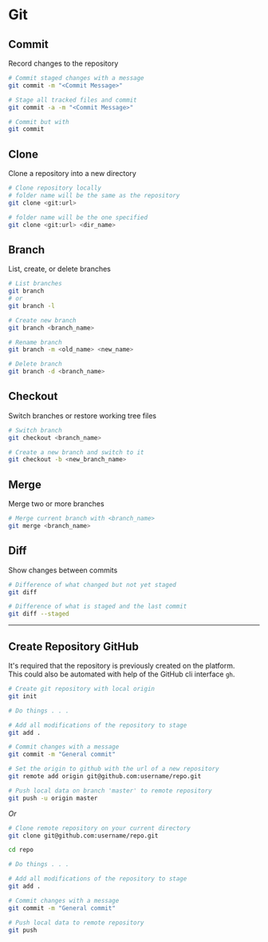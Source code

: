 # Git

<!--
- Git commands
- Usefull combinations
-->

## Commit
Record changes to the repository

```sh
# Commit staged changes with a message
git commit -m "<Commit Message>"

# Stage all tracked files and commit 
git commit -a -m "<Commit Message>"

# Commit but with 
git commit
```

## Clone
Clone a repository into a new directory

```sh
# Clone repository locally
# folder name will be the same as the repository
git clone <git:url>

# folder name will be the one specified
git clone <git:url> <dir_name>
```

## Branch
List, create, or delete branches

```sh
# List branches
git branch
# or
git branch -l

# Create new branch
git branch <branch_name>

# Rename branch
git branch -m <old_name> <new_name>

# Delete branch
git branch -d <branch_name>
```

## Checkout
Switch branches or restore working tree files

```sh
# Switch branch
git checkout <branch_name>

# Create a new branch and switch to it
git checkout -b <new_branch_name>
```

## Merge
Merge two or more branches

```sh
# Merge current branch with <branch_name>
git merge <branch_name>
```

## Diff
Show changes between commits

```sh
# Difference of what changed but not yet staged
git diff

# Difference of what is staged and the last commit
git diff --staged
```


___

## Create Repository GitHub

It's required that the repository is previously created on the platform. <br/>
This could also be automated with help of the GitHub cli interface `gh`.

```bash
# Create git repository with local origin
git init

# Do things . . .

# Add all modifications of the repository to stage
git add .

# Commit changes with a message
git commit -m "General commit"

# Set the origin to github with the url of a new repository
git remote add origin git@github.com:username/repo.git

# Push local data on branch 'master' to remote repository
git push -u origin master
```

*Or*

```bash
# Clone remote repository on your current directory
git clone git@github.com:username/repo.git

cd repo

# Do things . . .

# Add all modifications of the repository to stage
git add .

# Commit changes with a message
git commit -m "General commit"

# Push local data to remote repository
git push
```


<!-- 
# Git
  ## Subcommands
    ### Clone
    ### Add
    ### Merge
    ### Rebase
    ### Stash
  ## Combinations of commands
  
  ## Configurations (optional)
 -->